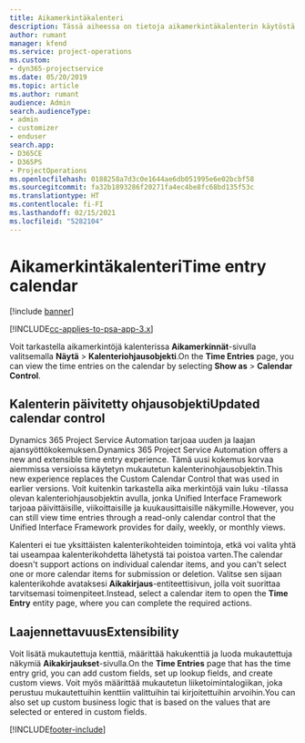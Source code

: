 ```yaml
---
title: Aikamerkintäkalenteri
description: Tässä aiheessa on tietoja aikamerkintäkalenterin käytöstä.
author: rumant
manager: kfend
ms.service: project-operations
ms.custom:
- dyn365-projectservice
ms.date: 05/20/2019
ms.topic: article
ms.author: rumant
audience: Admin
search.audienceType:
- admin
- customizer
- enduser
search.app:
- D365CE
- D365PS
- ProjectOperations
ms.openlocfilehash: 0188258a7d3c0e1644ae6db051995e6e02bcbf58
ms.sourcegitcommit: fa32b1893286f20271fa4ec4be8fc68bd135f53c
ms.translationtype: HT
ms.contentlocale: fi-FI
ms.lasthandoff: 02/15/2021
ms.locfileid: "5282104"
---
```

# <a name="time-entry-calendar"></a><span data-ttu-id="476b0-103">Aikamerkintäkalenteri</span><span class="sxs-lookup"><span data-stu-id="476b0-103">Time entry calendar</span></span>

[!include [banner](../includes/psa-now-project-operations.md)]

[!INCLUDE[cc-applies-to-psa-app-3.x](../includes/cc-applies-to-psa-app-3x.md)]

<span data-ttu-id="476b0-104">Voit tarkastella aikamerkintöjä kalenterissa **Aikamerkinnät**-sivulla valitsemalla **Näytä** \> **Kalenteriohjausobjekti**.</span><span class="sxs-lookup"><span data-stu-id="476b0-104">On the **Time Entries** page, you can view the time entries on the calendar by selecting **Show as** \> **Calendar Control**.</span></span>

## <a name="updated-calendar-control"></a><span data-ttu-id="476b0-105">Kalenterin päivitetty ohjausobjekti</span><span class="sxs-lookup"><span data-stu-id="476b0-105">Updated calendar control</span></span>

<span data-ttu-id="476b0-106">Dynamics 365 Project Service Automation tarjoaa uuden ja laajan ajansyöttökokemuksen.</span><span class="sxs-lookup"><span data-stu-id="476b0-106">Dynamics 365 Project Service Automation offers a new and extensible time entry experience.</span></span> <span data-ttu-id="476b0-107">Tämä uusi kokemus korvaa aiemmissa versioissa käytetyn mukautetun kalenterinohjausobjektin.</span><span class="sxs-lookup"><span data-stu-id="476b0-107">This new experience replaces the Custom Calendar Control that was used in earlier versions.</span></span> <span data-ttu-id="476b0-108">Voit kuitenkin tarkastella aika merkintöjä vain luku -tilassa olevan kalenteriohjausobjektin avulla, jonka Unified Interface Framework tarjoaa päivittäisille, viikoittaisille ja kuukausittaisille näkymille.</span><span class="sxs-lookup"><span data-stu-id="476b0-108">However, you can still view time entries through a read-only calendar control that the Unified Interface Framework provides for daily, weekly, or monthly views.</span></span>

<span data-ttu-id="476b0-109">Kalenteri ei tue yksittäisten kalenterikohteiden toimintoja, etkä voi valita yhtä tai useampaa kalenterikohdetta lähetystä tai poistoa varten.</span><span class="sxs-lookup"><span data-stu-id="476b0-109">The calendar doesn't support actions on individual calendar items, and you can't select one or more calendar items for submission or deletion.</span></span> <span data-ttu-id="476b0-110">Valitse sen sijaan kalenterikohde avataksesi **Aikakirjaus**-entiteettisivun, jolla voit suorittaa tarvitsemasi toimenpiteet.</span><span class="sxs-lookup"><span data-stu-id="476b0-110">Instead, select a calendar item to open the **Time Entry** entity page, where you can complete the required actions.</span></span>

## <a name="extensibility"></a><span data-ttu-id="476b0-111">Laajennettavuus</span><span class="sxs-lookup"><span data-stu-id="476b0-111">Extensibility</span></span>

<span data-ttu-id="476b0-112">Voit lisätä mukautettuja kenttiä, määrittää hakukenttiä ja luoda mukautettuja näkymiä **Aikakirjaukset**-sivulla.</span><span class="sxs-lookup"><span data-stu-id="476b0-112">On the **Time Entries** page that has the time entry grid, you can add custom fields, set up lookup fields, and create custom views.</span></span> <span data-ttu-id="476b0-113">Voit myös määrittää mukautetun liiketoimintalogiikan, joka perustuu mukautettuihin kenttiin valittuihin tai kirjoitettuihin arvoihin.</span><span class="sxs-lookup"><span data-stu-id="476b0-113">You can also set up custom business logic that is based on the values that are selected or entered in custom fields.</span></span>


[!INCLUDE[footer-include](../includes/footer-banner.md)]